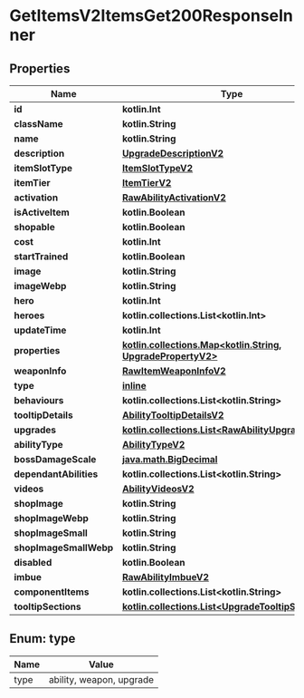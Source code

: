
# GetItemsV2ItemsGet200ResponseInner

## Properties
| Name | Type | Description | Notes |
| ------------ | ------------- | ------------- | ------------- |
| **id** | **kotlin.Int** |  |  |
| **className** | **kotlin.String** |  |  |
| **name** | **kotlin.String** |  |  |
| **description** | [**UpgradeDescriptionV2**](UpgradeDescriptionV2.md) |  |  |
| **itemSlotType** | [**ItemSlotTypeV2**](ItemSlotTypeV2.md) |  |  |
| **itemTier** | [**ItemTierV2**](ItemTierV2.md) |  |  |
| **activation** | [**RawAbilityActivationV2**](RawAbilityActivationV2.md) |  |  |
| **isActiveItem** | **kotlin.Boolean** |  |  [readonly] |
| **shopable** | **kotlin.Boolean** |  |  [readonly] |
| **cost** | **kotlin.Int** |  |  [readonly] |
| **startTrained** | **kotlin.Boolean** |  |  [optional] |
| **image** | **kotlin.String** |  |  [optional] |
| **imageWebp** | **kotlin.String** |  |  [optional] |
| **hero** | **kotlin.Int** |  |  [optional] |
| **heroes** | **kotlin.collections.List&lt;kotlin.Int&gt;** |  |  [optional] |
| **updateTime** | **kotlin.Int** |  |  [optional] |
| **properties** | [**kotlin.collections.Map&lt;kotlin.String, UpgradePropertyV2&gt;**](UpgradePropertyV2.md) |  |  [optional] |
| **weaponInfo** | [**RawItemWeaponInfoV2**](RawItemWeaponInfoV2.md) |  |  [optional] |
| **type** | [**inline**](#Type) |  |  [optional] |
| **behaviours** | **kotlin.collections.List&lt;kotlin.String&gt;** |  |  [optional] |
| **tooltipDetails** | [**AbilityTooltipDetailsV2**](AbilityTooltipDetailsV2.md) |  |  [optional] |
| **upgrades** | [**kotlin.collections.List&lt;RawAbilityUpgradeV2&gt;**](RawAbilityUpgradeV2.md) |  |  [optional] |
| **abilityType** | [**AbilityTypeV2**](AbilityTypeV2.md) |  |  [optional] |
| **bossDamageScale** | [**java.math.BigDecimal**](java.math.BigDecimal.md) |  |  [optional] |
| **dependantAbilities** | **kotlin.collections.List&lt;kotlin.String&gt;** |  |  [optional] |
| **videos** | [**AbilityVideosV2**](AbilityVideosV2.md) |  |  [optional] |
| **shopImage** | **kotlin.String** |  |  [optional] |
| **shopImageWebp** | **kotlin.String** |  |  [optional] |
| **shopImageSmall** | **kotlin.String** |  |  [optional] |
| **shopImageSmallWebp** | **kotlin.String** |  |  [optional] |
| **disabled** | **kotlin.Boolean** |  |  [optional] |
| **imbue** | [**RawAbilityImbueV2**](RawAbilityImbueV2.md) |  |  [optional] |
| **componentItems** | **kotlin.collections.List&lt;kotlin.String&gt;** |  |  [optional] |
| **tooltipSections** | [**kotlin.collections.List&lt;UpgradeTooltipSectionV2&gt;**](UpgradeTooltipSectionV2.md) |  |  [optional] |


<a id="Type"></a>
## Enum: type
| Name | Value |
| ---- | ----- |
| type | ability, weapon, upgrade |



